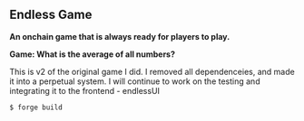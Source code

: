 ## Endless Game

**An onchain game that is always ready for players to play.**

**Game: What is the average of all numbers?**

This is v2 of the original game I did. I removed all dependenceies, and made it into a perpetual system. I will continue to work on the testing and integrating it to the frontend - endlessUI

```shell
$ forge build
```

